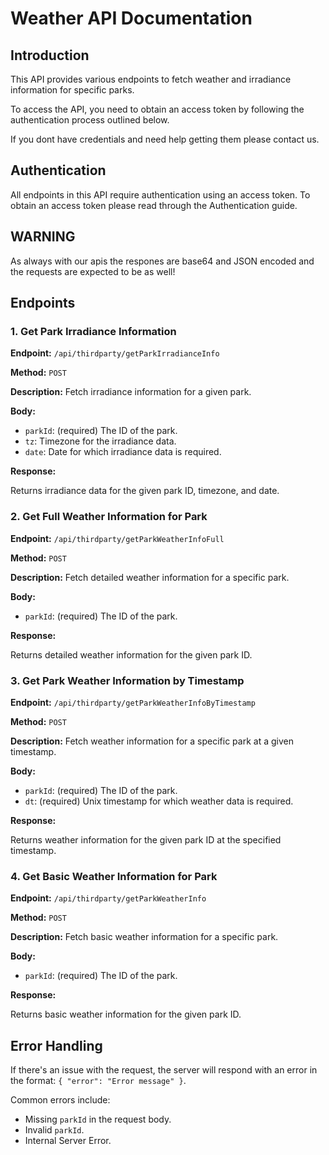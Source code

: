 # Weather API Documentation

## Introduction

This API provides various endpoints to fetch weather and irradiance information for specific parks.

To access the API, you need to obtain an access token by following the authentication process outlined below.

If you dont have credentials and need help getting them please contact us.

## Authentication

All endpoints in this API require authentication using an access token. To obtain an access token please read through the Authentication guide.

## WARNING

As always with our apis the respones are base64 and JSON encoded and the requests are expected to be as well!


## Endpoints

### 1. Get Park Irradiance Information

**Endpoint:** `/api/thirdparty/getParkIrradianceInfo`

**Method:** `POST`

**Description:** Fetch irradiance information for a given park.

**Body:**

- `parkId`: (required) The ID of the park.
- `tz`: Timezone for the irradiance data.
- `date`: Date for which irradiance data is required.

**Response:**

Returns irradiance data for the given park ID, timezone, and date.

### 2. Get Full Weather Information for Park

**Endpoint:** `/api/thirdparty/getParkWeatherInfoFull`

**Method:** `POST`

**Description:** Fetch detailed weather information for a specific park.

**Body:**

- `parkId`: (required) The ID of the park.

**Response:**

Returns detailed weather information for the given park ID.

### 3. Get Park Weather Information by Timestamp

**Endpoint:** `/api/thirdparty/getParkWeatherInfoByTimestamp`

**Method:** `POST`

**Description:** Fetch weather information for a specific park at a given timestamp.

**Body:**

- `parkId`: (required) The ID of the park.
- `dt`: (required) Unix timestamp for which weather data is required.

**Response:**

Returns weather information for the given park ID at the specified timestamp.

### 4. Get Basic Weather Information for Park

**Endpoint:** `/api/thirdparty/getParkWeatherInfo`

**Method:** `POST`

**Description:** Fetch basic weather information for a specific park.

**Body:**

- `parkId`: (required) The ID of the park.

**Response:**

Returns basic weather information for the given park ID.

## Error Handling

If there's an issue with the request, the server will respond with an error in the format: `{ "error": "Error message" }`.

Common errors include:

- Missing `parkId` in the request body.
- Invalid `parkId`.
- Internal Server Error.


